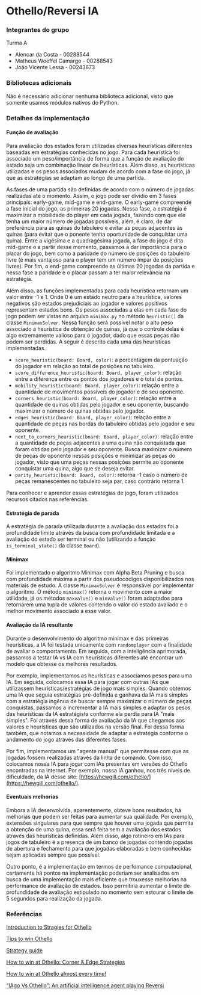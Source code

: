 # Othello/Reversi IA

### Integrantes do grupo
Turma A
- Alencar da Costa - 00288544
- Matheus Woeffel Camargo - 00288543
- João Vicente Lessa - 00243673

### Bibliotecas adicionais
Não é necessário adicionar nenhuma biblioteca adicional, visto que somente usamos módulos nativos do Python.

### Detalhes da implementação
#### Função de avaliação
Para avaliação dos estados foram utilizadas diversas heurísticas diferentes baseadas em estratégias conhecidas no jogo. Para cada heurística foi associado um peso/importância de forma que a função de avaliação do estado seja um combinação linear de heurísticas. Além disso, as heurísticas utilizadas e os pesos associados mudam de acordo com a fase do jogo, já que as estratégias se adaptam ao longo de uma partida. 


As fases de uma partida são definidas de acordo com o número de jogadas realizadas até o momento. Assim, o jogo pode ser dividio em 3 fases principais: early-game, mid-game e end-game. O early-game compreende a fase inicial do jogo, as primeiras 20 jogadas. Nessa fase, a estratégia é maximizar a mobilidade do player em cada jogada, fazendo com que ele tenha um maior número de jogadas possíveis, além, é claro, de dar preferência para as quinas do tabuleiro e evitar as peças adjacentes às quinas (para evitar que o ponente tenha oportunidade de conquistar uma quina). Entre a vigésima e a quadragésima jogada, a fase do jogo é dita mid-game e a partir desse momento, passamos a dar importância para o placar do jogo, bem como a paridade do número de posições do tabuleiro livre (é mais vantajoso para o player tem um número ímpar de posições livres). Por fim, o end-game compreende as últimas 20 jogadas da partida e nessa fase a paridade e o placar passam a ter maior relevância na estratégia.


Além disso, as funções implementadas para cada heurística retornam um valor entre -1 e 1. Onde 0 é um estado neutro para a heurística, valores negativos são estados prejudiciais ao jogador e valores positivos representam estados bons. Os pesos associadas a elas em cada fase do jogo podem ser vistas no arquivo `minimax.py` no método `heuristic()` da classe `MinimaxSolver`. Nessa função será possível notar o alto peso associado a heurística de obtenção de quinas, já que o controle delas é algo extremamente valioso para o jogador, dado que essas peças não podem ser perdidas. A seguir é descrito cada uma das heurísticas implementadas.
- `score_heuristic(board: Board, color)`: a porcentagem da pontuação do jogador em relação ao total de posições no tabuleiro.
- `score_difference_heuristic(board: Board, player_color)`: relação entre a diferença entre os pontos dos jogadores e o total de pontos.
- `mobility_heuristic(board: Board, player_color)`: relação entre a quantidade de movimentos possíveis do jogador e de seu oponente.
- `corners_heuristic(board: Board, player_color)`: relação entre a quantidade de quinas obtidas pelo jogador e seu oponente, buscando maximizar o número de quinas obtidas pelo jogador.
- `edges_heuristic(board: Board, player_color)`: relação entre a quantidade de peças nas bordas do tabuleiro obtidas pelo jogador e seu oponente.
- `next_to_corners_heuristic(board: Board, player_color)`: relação entre a quantidade de peças adjacentes a uma quina não conquistada que foram obtidas pelo jogador e seu oponente. Busca maximizar o número de peças do oponente nessas posições e minimizar as peças do jogador, visto que uma peças nessas posições permite ao oponente conquistar uma quina, algo que se deseja evitar.
- `parity_heuristic(board: Board, color)`: retorna -1 caso o número de peças remanescentes no tabuleiro seja par, caso contrário retorna 1. 


Para conhecer e aprender essas estratégias de jogo, foram utilizados recursos citados nas referências.

#### Estratégia de parada
A estratégia de parada utilizada durante a avaliação dos estados foi a profundidade limite através da busca com profundidade limitada e a avaliação do estado ser terminal ou não (utilizando a função `is_terminal_state()` da classe `Board`).

#### Minimax
Foi implementado o algoritmo Minimax com Alpha Beta Pruning e busca com profundidade máxima a partir dos pseudocódigos disponibilizados nos materiais de estudo. A classe `MinimaxSolver` é responsável por implementar o algoritmo. O método `minimax()` retorna o movimento com a maior utilidade, já os métodos `maxvalue()` e `minvalue()` foram adaptados para retornarem uma tupla de valores contendo o valor do estado avaliado e o melhor movimento associado a esse valor.

#### Avaliação da IA resultante
Durante o desenvolvimento do algoritmo minimax e das primeiras heurísticas, a IA foi testada unicamente com `randomplayer` com a finalidade de avaliar o comportamento. Em seguida, com a inteligência aprimorada, passamos a testar IA vs IA com heurísticas diferentes até encontrar um modelo que obtesse os melhores resultados. 

Por exemplo, implementamos as heurísticas e associamos pesos para uma IA. Em seguida, colocamos essa IA para jogar com outras IAs que utilizassem heurísticas/estratégias de jogo mais simples. Quando obtemos uma IA que seguia estratégias pré-definida e ganhava da IA mais simples com a estratégia ingênua de buscar sempre maximizar o número de peças conquistas, passamos a incrementar a IA mais simples e adaptar os pesos das heurísticas da IA estratégista conforme ela perdia para IA "mais simples". Foi através dessa forma de avaliação da IA que chegamos aos valores e heurísticas que são utilizados na versão final. Foi dessa forma também, que notamos a necessidade de adaptar a estratégia conforme o andamento do jogo através das diferentes fases.

Por fim, implementamos um "agente manual" que permitesse com que as jogadas fossem realizadas através da linha de comando. Com isso, colocamos nossa IA para jogar com IAs presentes em versões do Othello encontradas na internet. Por exemplo, nossa IA ganhou, nos três níveis de dificuldade, da IA desse site: [https://hewgill.com/othello/](https://hewgill.com/othello/).

#### Eventuais melhorias
Embora a IA desenvolvida, aparentemente, obteve bons resultados, há melhorias que podem ser feitas para aumentar sua qualidade. Por exemplo, extensões singulares para que sempre que houver uma jogada que permita a obtenção de uma quina, essa será feita sem a avaliação dos estados através das heurísticas definidas. Além disso, algo rotineiro em IAs para jogos de tabuleiro é a presença de um banco de jogadas contendo jogadas de abertura e fechamento para que jogadas elaboradas e bem conhecidas sejam aplicadas sempre que possível.

Outro ponto, é a implementação em termos de perfomance computacional, certamente há pontos na implementação poderiam ser analisados em busca de uma implementação mais eficiente que trouxesse melhorias na performance de avaliação de estados. Isso permitiria aumentar o limite de profundidade de avaliação estipulado no momento sem estourar o limite de 5 segundos para realização da jogada.

### Referências

[Introduction to Stragies for Othello](https://www.ultraboardgames.com/othello/strategy.php)

[Tips to win Othello](https://www.ultraboardgames.com/othello/tips.php)

[Strategy guide](http://radagast.se/othello/Help/strategy.html)

[How to win at Othello: Corner & Edge Strategies](https://www.youtube.com/watch?v=SvxTrjvPrSY&ab_channel=KeithGalli)

[How to win at Othello almost every time!](https://www.youtube.com/watch?v=sJgLi32jMo0&ab_channel=KeithGalli)

[“IAgo Vs Othello”: An artificial intelligence agent playing Reversi](http://ceur-ws.org/Vol-1107/paper2.pdf)